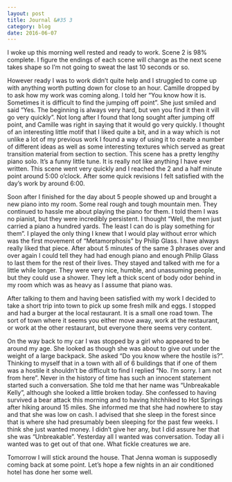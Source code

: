 ```yaml
---
layout: post
title: Journal &#35 3
category: blog
date: 2016-06-07
---
```

I woke up this morning well rested and ready to work. Scene 2 is 98% complete. I figure the endings of each scene will change as the next scene takes shape so I’m not going to sweat the last 10 seconds or so.

However ready I was to work didn’t quite help and I struggled to come up with anything worth putting down for close to an hour. Camille dropped by to ask how my work was coming along. I told her “You know how it is. Sometimes it is difficult to find the jumping off point”. She just smiled and said “Yes. The beginning is always very hard, but ven you find it then it vill go very quickly”. Not long after I found that long sought after jumping off point, and Camille was right in saying that it would go very quickly. I thought of an interesting little motif that I liked quite a bit, and in a way which is not unlike a lot of my previous work I found a way of using it to create a number of different ideas as well as some interesting textures which served as great transition material from section to section. This scene has a pretty lengthy piano solo. It’s a funny little tune. It is really not like anything I have ever written. This scene went very quickly and I reached the 2 and a half minute point around 5:00 o’clock. After some quick revisions I felt satisfied with the day’s work by around 6:00.

Soon after I finished for the day about 5 people showed up and brought a new piano into my room. Some real rough and tough mountain men. They continued to hassle me about playing the piano for them. I told them I was no pianist, but they were incredibly persistent. I thought “Well, the men just carried a piano a hundred yards. The least I can do is play something for them”. I played the only thing I knew that I would play without error which was the first movement of “Metamorphosis” by Philip Glass. I have always really liked that piece. After about 5 minutes of the same 3 phrases over and over again I could tell they had had enough piano and enough Philip Glass to last them for the rest of their lives. They stayed and talked with me for a little while longer. They were very nice, humble, and unassuming people, but they could use a shower. They left a thick scent of body odor behind in my room which was as heavy as I assume that piano was. 

After talking to them and having been satisfied with my work I decided to take a short trip into town to pick up some fresh milk and eggs. I stopped and had a burger at the local restaurant. It is a small one road town. The sort of town where it seems you either move away, work at the restaurant, or work at the other restaurant, but everyone there seems very content. 

On the way back to my car I was stopped by a girl who appeared to be around my age. She looked as though she was about to give out under the weight of a large backpack. She asked “Do you know where the hostile is?”. Thinking to myself that in a town with all of 6 buildings that if one of them was a hostile it shouldn’t be difficult to find I replied “No. I’m sorry. I am not from here”. Never in the history of time has such an innocent statement started such a conversation. She told me that her name was “Unbreakable Kelly”, although she looked a little broken today. She confessed to having survived a bear attack this morning and to having hitchhiked to Hot Springs after hiking around 15 miles. She informed me that she had nowhere to stay and that she was low on cash. I advised that she sleep in the forest since that is where she had presumably been sleeping for the past few weeks. I think she just wanted money. I didn’t give her any, but I did assure her that she was “Unbreakable”. Yesterday all I wanted was conversation. Today all i wanted was to get out of that one. What fickle creatures we are. 

Tomorrow I will stick around the house. That Jenna woman is supposedly coming back at some point. Let’s hope a few nights in an air conditioned hotel has done her some well. 


